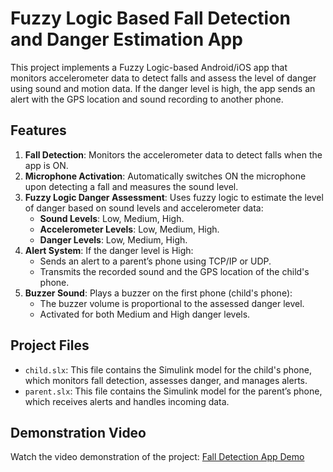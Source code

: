 # Fuzzy Logic Based Fall Detection and Danger Estimation App

This project implements a Fuzzy Logic-based Android/iOS app that monitors accelerometer data to detect falls and assess the level of danger using sound and motion data. If the danger level is high, the app sends an alert with the GPS location and sound recording to another phone.

## Features
1. **Fall Detection**: Monitors the accelerometer data to detect falls when the app is ON.
2. **Microphone Activation**: Automatically switches ON the microphone upon detecting a fall and measures the sound level.
3. **Fuzzy Logic Danger Assessment**: Uses fuzzy logic to estimate the level of danger based on sound levels and accelerometer data:
    - **Sound Levels**: Low, Medium, High.
    - **Accelerometer Levels**: Low, Medium, High.
    - **Danger Levels**: Low, Medium, High.
4. **Alert System**: If the danger level is High:
    - Sends an alert to a parent’s phone using TCP/IP or UDP.
    - Transmits the recorded sound and the GPS location of the child's phone.
5. **Buzzer Sound**: Plays a buzzer on the first phone (child's phone):
    - The buzzer volume is proportional to the assessed danger level.
    - Activated for both Medium and High danger levels.

## Project Files
- `child.slx`: This file contains the Simulink model for the child's phone, which monitors fall detection, assesses danger, and manages alerts.
- `parent.slx`: This file contains the Simulink model for the parent’s phone, which receives alerts and handles incoming data.

## Demonstration Video
Watch the video demonstration of the project: [Fall Detection App Demo](https://www.youtube.com/watch?v=B4AKJSLjLeE)
